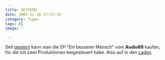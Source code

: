 ```yaml
---
title: GESTERN
date: 2007-11-16 17:57:34
category: Tipps
tags: []
image: ''

---
```


Seit [gestern](http://www.the-groundzero.com/2007/11/15/heute/) kann man die EP "Ein besserer Mensch" vom **Audio88** kaufen, für die ich zwei Produktionen beigesteuert habe. Also auf in den [Laden](http://www.vinylkingz.com).
